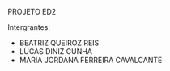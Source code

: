 PROJETO ED2


Intergrantes:

- BEATRIZ QUEIROZ REIS
- LUCAS DINIZ CUNHA
- MARIA JORDANA FERREIRA CAVALCANTE